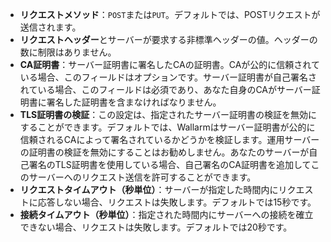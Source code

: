 * **リクエストメソッド**：`POST`または`PUT`。デフォルトでは、POSTリクエストが送信されます。
* **リクエストヘッダー**とサーバーが要求する非標準ヘッダーの値。ヘッダーの数に制限はありません。
* **CA証明書**：サーバー証明書に署名したCAの証明書。CAが公的に信頼されている場合、このフィールドはオプションです。サーバー証明書が自己署名されている場合、このフィールドは必須であり、あなた自身のCAがサーバー証明書に署名した証明書を含まなければなりません。
* **TLS証明書の検証**：この設定は、指定されたサーバー証明書の検証を無効にすることができます。デフォルトでは、Wallarmはサーバー証明書が公的に信頼されるCAによって署名されているかどうかを検証します。運用サーバーの証明書の検証を無効にすることはお勧めしません。あなたのサーバーが自己署名のTLS証明書を使用している場合、自己署名のCA証明書を追加してこのサーバーへのリクエスト送信を許可することができます。
* **リクエストタイムアウト（秒単位）**：サーバーが指定した時間内にリクエストに応答しない場合、リクエストは失敗します。デフォルトでは15秒です。
* **接続タイムアウト（秒単位）**：指定された時間内にサーバーへの接続を確立できない場合、リクエストは失敗します。デフォルトでは20秒です。